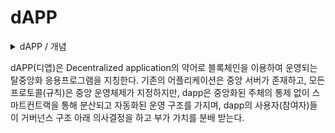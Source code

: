 # dAPP

<details>

<summary>dAPP / 개념</summary>



</details>

dAPP(디앱)은 Decentralized application의 약어로 블록체인을 이용하여 운영되는 탈중앙화 응용프로그램을 지칭한다. 기존의 어플리케이션은 중앙 서버가 존재하고, 모든 프로토콜(규칙)은 중앙 운영체제가 지정하지만, dapp은 중앙화된 주체의 통제 없이 스마트컨트랙을 통해 분산되고 자동화된 운영 구조를 가지며, dapp의 사용자(참여자)들이 거버넌스 구조 아래 의사결정을 하고 부가 가치를 분배 받는다.
